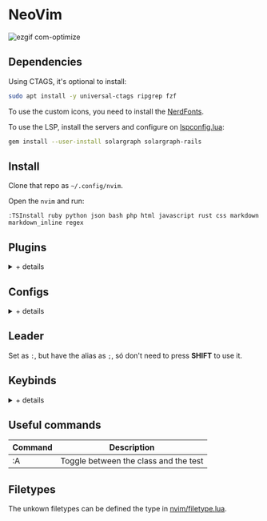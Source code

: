 # NeoVim

![ezgif com-optimize](https://user-images.githubusercontent.com/266061/228981500-1af29fda-38b2-4bb7-aa2b-36d3eaf76e78.gif)

## Dependencies

Using CTAGS, it's optional to install:

```sh
sudo apt install -y universal-ctags ripgrep fzf
```

To use the custom icons, you need to install the [NerdFonts](https://www.nerdfonts.com).

To use the LSP, install the servers and configure on [lspconfig.lua](/euricovidal/nvim/blob/main/lua/plugins/lspconfig.lua#L7):

```sh
gem install --user-install solargraph solargraph-rails
```

## Install

Clone that repo as `~/.config/nvim`.

Open the `nvim` and run:

```
:TSInstall ruby python json bash php html javascript rust css markdown markdown_inline regex
```

## Plugins


<details>

<summary>+ details</summary>

Are defined in [nvim/lua/plugins/](https://github.com/euricovidal/neovim/tree/main/lua/plugins).

|     Plugin    | Configs           | Description |
|----------------|------------------|-------------|
| [Yanky](https://github.com/gbprod/yanky.nvim) | [yanky.lua](https://github.com/euricovidal/neovim/blob/main/lua/plugins/yanky.lua) | Manage and store all the copies/deletes |
| [Wakatime](https://github.com/wakatime/vim-wakatime) | [wakatime.lua](https://github.com/euricovidal/neovim/blob/main/lua/plugins/wakatime.lua) | External data, register the infos about the working time and programming languages |
| [Trouble](https://github.com/folke/trouble.nvim) | [trouble.lua](https://github.com/euricovidal/neovim/blob/main/lua/plugins/trouble.lua) | TODO |
| [Tidy](https://github.com/euricovidal/neovim/blob/main/lua/plugins/tidy.lua) | [tidy.lua](https://github.com/euricovidal/neovim/blob/main/lua/plugins/tidy.lua) | Remove the spaces in empty lines |
| [Telescope](https://github.com/nvim-telescope/telescope.nvim) | [telescope.lua](https://github.com/euricovidal/neovim/blob/main/lua/plugins/telescope.lua) | TODO |
| [Snippy](https://github.com/euricovidal/neovim/blob/main/lua/plugins/telescope.lua) | [snippy.lua](https://github.com/euricovidal/neovim/blob/main/lua/plugins/snippy.lua) | Basic snippets |
| [Scrollbar](https://github.com/petertriho/nvim-scrollbar) | [scrollbar.lua](https://github.com/euricovidal/neovim/blob/main/lua/plugins/scrollbar.lua) | Set a minimal scrollbar to show the position, trouble and git changes |
| [Rails](https://github.com/tpope/vim-rails) | [rails.lua](https://github.com/euricovidal/neovim/blob/main/lua/plugins/rails.lua) | More details to snippets about the ruby on rails structure |
| [NeoTree](https://github.com/nvim-neo-tree/neo-tree.nvim) | [neo-tree.lua](https://github.com/euricovidal/neovim/blob/main/lua/plugins/neo-tree.lua) | Tree of files, like explorer or NERDTree, with infos about the buffer and git status |
| [Monokai](https://github.com/crusoexia/vim-monokai) | [monokai.lua](https://github.com/euricovidal/neovim/blob/main/lua/plugins/monokai.lua) | The theme/colorscheme as monokai |
| [Mini](https://github.com/echasnovski/mini.nvim) | [mini.lua](https://github.com/euricovidal/neovim/blob/main/lua/plugins/mini.lua) | TODO¹ |
| [Lualine]( https://github.com/nvim-lualine/lualine.nvim) | [lualine.lua](https://github.com/euricovidal/neovim/blob/main/lua/plugins/lualine.lua) | Use to set the statusline |
| [LspSaga](https://github.com/glepnir/lspsaga.nvim) | [lspsaga.lua](https://github.com/euricovidal/neovim/blob/main/lua/plugins/lspsaga.lua) | Improve in the LSP |
| [LspConfig](https://github.com/neovim/nvim-lspconfig) | [lspconfig.lua](https://github.com/euricovidal/neovim/blob/main/lua/plugins/lspconfig.lua) | Configuring the LSP² |
| [LastPlace](https://github.com/farmergreg/vim-lastplace) | [lastplace.lua](https://github.com/euricovidal/neovim/blob/main/lua/plugins/lastplace.lua) | Preserve the last cursor position in the file |
| [Illuminate](https://github.com/RRethy/vim-illuminate) | [illuminate.lua](https://github.com/euricovidal/neovim/blob/main/lua/plugins/illuminate.lua) | Highlith the current method in the file |
| [Gitsigns](https://github.com/lewis6991/gitsigns.nvim) | [gitsigns.lua](https://github.com/euricovidal/neovim/blob/main/lua/plugins/gitsigns.lua) | Git infos, git blame in the current line will be display in 3s in the line |
| [Dashboard](https://github.com/glepnir/dashboard-nvim) | [dashboard.lua](https://github.com/euricovidal/neovim/blob/main/lua/plugins/dashboard.lua) | Init screen/dashboard |
| [Bufferline](https://github.com/akinsho/bufferline.nvim) | [bufferline.lua](https://github.com/euricovidal/neovim/blob/main/lua/plugins/bufferline.lua) | Buffer files display like tabs in the top |
| [Ale](https://github.com/dense-analysis/ale) | [ale.lua](https://github.com/euricovidal/neovim/blob/main/lua/plugins/ale.lua) | Async lint check |
| [RubyRefactoring](https://github.com/ecomba/vim-ruby-refactoring) | [ruby-refactor.lua](https://github.com/euricovidal/neovim/blob/main/lua/plugins/ruby-refactor.lua) | Keymaps for Ruby |


¹ TODO of mini

² current is using only the [solargraph](https://solargraph.org)

</details>

## Configs

<details>

<summary>+ details</summary>

|      Param     | Description |
|----------------|-------------|
| number         | Enable the line numbers |
| ruler          | Enable the highlight of the current line |
| cursorcolumn   | Enable the highlight of the current column |
| cursorline     | Enable the highlight of the current line |
| ruler          | Enable the highlight of the current line |
| ruler          | Enable the highlight of the current line |
| foldenable     | Enable the folding method (using key `za`) |
| foldlevelstart | Set the 3 level to start |
| foldmethod     | Set the folding method as defined by the `foldexp` |
| foldexp        | Set the folding expression as defined by plugin [nvim_treesitter](http://github.com/nvim-treesitter/nvim-treesitter) |
| undofile       | Enable the undo wehn you close the file, the changes are forever |
| backupdir      | Set backdir inside the nvim dir in a tmp folder¹ |
| undodir        | Set undodir inside the nvim dir in a tmp folder¹ |
| directory      | Set swapdir inside the nvim dir in a tmp folder¹ |
| expandtab      | Enable the expandtab to soft the TAB |
| shiftwidth     | Set the tab as two spaces |

¹ these directories are auto created as nvim/tmp/NAME

</details>

## Leader

Set as ` : `, but have the alias as ` ; `, só don't need to press **SHIFT** to use it.

## Keybinds

<details>

<summary>+ details</summary>

|   Keybind  | Description |
|------------|-------------|
| \<LEADER\>/  | Clear the highlight of the search |
| \<LEADER\>rt | Run the `ctags` to reload the tags |
| \<LEADER\>d  | Print a debugger in a new line |
| \<LEADER\>p  | Open the Telescope |
| \<LEADER\>ff | Open the Telescope in `find_files` mode |
| \<TAB\>      | Toggle the selection of file on Telescope |
| \<C-x\>      | Open the Telescope selected file on split |
| \<C-v\>      | Open the Telescope selected file on vertical split |
| \<C-t\>      | Open the Telescope selected file in a new tab |
| \<C-u\>      | Go to UP of preview pane on Telescope |
| \<C-d\>      | Go to DOWN of preview pane on Telescope |
| \<LEADER\>e  | Toggle the NeoTree explorer |
| \<LEADER\>ef | Toggle the NeoTree explorer with focus on the current file |
| \<LEADER\>ew | Toggle the NeoTree explorer in a popup floating window |
| \<LEADER\>eg | Toggle the NeoTree git status in a popup floating window |
| \<C-n\>      | Go to the forward item in the copies history|
| \<C-p\>      | Go to the backward item in the copies history|
| \<A-p\>      | Go to the previous occurrence of the method |
| \<A-n\>      | Go to the next occurrence of the method |
| \<LEADER\>hb | Show the `git blame` of the current line |
| [c         | Go to the previous change in the file |
| ]c         | Go to the next change in the file |
| \<C-h\>      | Go to the previous file in buffer |
| \<C-l\>      | Go to the next file in buffer |
| \<LEADER\>bd | Remove the current file from buffer |
| \<LEADER\>l  | Swap between the two files in buffer |
| gh         | Find references to the current method in project |
| gr         | Rename the current method/variable in the file |
| gd         | Show the definition of the class/method |
| \<LEADER\>o  | Toggle the sidebar with the class and methods |
| \<A-d\>      | Open the terminal floating window |
| za         | Toggle the folding |
| \<LEADER\>rap  | Add new parameter to the current method (RAddParameter) |
| \<LEADER\>rcpc | Convert the conditional (if/...) from the end of line to a block (RConvertPostConditional) |
| \<LEADER\>rel  | Move the current var to a `let` in RSpec (RExtractLet) |
| \<LEADER\>rit  | Remove the temp variable and use the value instead of the var (RInlineTemp) |
| \<LEADER\>ct   | Search for git conflict markers in file |

</details>

## Useful commands

| Command  | Description |
|----------|-------------|
| :A       | Toggle between the class and the test |

## Filetypes

The unkown filetypes can be defined the type in [nvim/filetype.lua](https://github.com/euricovidal/neovim/blob/main/filetype.lua).
